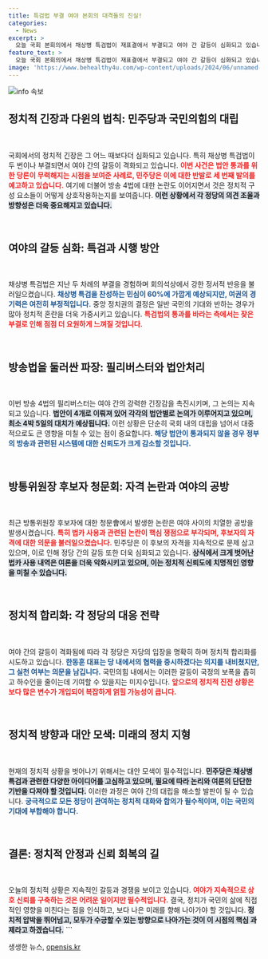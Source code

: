 ```yaml
---
title: 특검법 부결 여야 본회의 대격돌의 진실!
categories:
  - News
excerpt: >
  오늘 국회 본회의에서 채상병 특검법이 재표결에서 부결되고 여야 간 갈등이 심화되고 있습니다. 이와 함께 방송 4법에 대한 필리버스터가 진행 중이며, 정치적 대립이 치열해지고 있어 향후 정치 판도가 어떻게 변화할지 주목됩니다.
feature_text: >
  오늘 국회 본회의에서 채상병 특검법이 재표결에서 부결되고 여야 간 갈등이 심화되고 있습니다. 이와 함께 방송 4법에 대한 필리버스터가 진행 중이며, 정치적 대립이 치열해지고 있어 향후 정치 판도가 어떻게 변화할지 주목됩니다.
image: 'https://www.behealthy4u.com/wp-content/uploads/2024/06/unnamed-file.png'
---
```


<p><img src="https://www.behealthy4u.com/wp-content/uploads/2024/06/unnamed-file.png" alt="info 속보" /></p>



<h2 data-ke-size="size26">정치적 긴장과 다윈의 법칙: 민주당과 국민의힘의 대립</h2>

<p data-ke-size="size16">&nbsp;</p>

<p>국회에서의 정치적 긴장은 그 어느 때보다더 심화되고 있습니다. 특히 채상병 특검법이 두 번이나 부결되면서 여야 간의 갈등이 격화되고 있습니다. <b><span style="color: #ee2323;">이번 사건은 법안 통과를 위한 당론이 무력해지는 시점을 보여준 사례로, 민주당은 이에 대한 반발로 세 번째 발의를 예고하고 있습니다.</span></b> 여기에 더불어 방송 4법에 대한 논란도 이어지면서 것은 정치적 구성 요소들이 어떻게 상호작용하는지를 보여줍니다. <b><span style="background-color: #21538527;">이런 상황에서 각 정당의 의견 조율과 방향성은 더욱 중요해지고 있습니다.</span></b> </p>

<p data-ke-size="size16">&nbsp;</p>

<h2 data-ke-size="size26">여야의 갈등 심화: 특검과 시행 방안</h2>

<p data-ke-size="size16">&nbsp;</p>

<p>채상병 특검법은 지난 두 차례의 부결을 경험하며 회의석상에서 강한 정서적 반응을 불러일으켰습니다. <b><span style="color: #1a5490;">채상병 특검을 찬성하는 민심이 60%에 가깝게 예상되지만, 여권의 경기력은 여전히 부정적입니다.</span></b> 중앙 정치권의 결정은 일반 국민의 기대와 반하는 경우가 많아 정치적 혼란을 더욱 가중시키고 있습니다. <b><span style="color: #ee2323;">특검법의 통과를 바라는 측에서는 잦은 부결로 인해 점점 더 요원하게 느껴질 것입니다.</span></b> </p>

<p data-ke-size="size16">&nbsp;</p>

<h2 data-ke-size="size26">방송법을 둘러싼 파장: 필리버스터와 법안처리</h2>

<p data-ke-size="size16">&nbsp;</p>

<p>이번 방송 4법의 필리버스터는 여야 간의 강력한 긴장감을 촉진시키며, 그 논의는 지속되고 있습니다. <b><span style="background-color: #21538527;">법안이 4개로 이뤄져 있어 각각의 법안별로 논의가 이루어지고 있으며, 최소 4박 5일의 대치가 예상됩니다.</span></b> 이런 상황은 단순히 국회 내의 대립을 넘어서 대중적으로도 큰 영향을 미칠 수 있는 점이 중요합니다. <b><span style="color: #1a5490;">해당 법안이 통과되지 않을 경우 정부의 방송과 관련된 시스템에 대한 신뢰도가 크게 감소할 것입니다.</span></b> </p>

<p data-ke-size="size16">&nbsp;</p>

<h2 data-ke-size="size26">방통위원장 후보자 청문회: 자격 논란과 여야의 공방</h2>

<p data-ke-size="size16">&nbsp;</p>

<p>최근 방통위원장 후보자에 대한 청문會에서 발생한 논란은 여야 사이의 치열한 공방을 발생시켰습니다. <b><span style="color: #ee2323;">특히 법카 사용과 관련된 논란이 핵심 쟁점으로 부각되며, 후보자의 자격에 대한 의문을 불러일으켰습니다.</span></b> 민주당은 이 후보의 자격을 지속적으로 문제 삼고 있으며, 이로 인해 정당 간의 갈등 또한 더욱 심화되고 있습니다. <b><span style="background-color: #21538527;">상식에서 크게 벗어난 법카 사용 내역은 여론을 더욱 악화시키고 있으며, 이는 정치적 신뢰도에 치명적인 영향을 미칠 수 있습니다.</span></b></p>

<p data-ke-size="size16">&nbsp;</p>

<h2 data-ke-size="size26">정치적 합리화: 각 정당의 대응 전략</h2>

<p data-ke-size="size16">&nbsp;</p>

<p>여야 간의 갈등이 격화됨에 따라 각 정당은 자당의 입장을 명확히 하며 정치적 합리화를 시도하고 있습니다. <b><span style="color: #1a5490;">한동훈 대표는 당 내에서의 협력을 중시하겠다는 의지를 내비쳤지만, 그 실천 여부는 의문을 남깁니다.</span></b> 국민의힘 내에서는 이러한 갈등이 국정의 보폭을 좁히고 하수인을 줄이는데 기여할 수 있을지는 미지수입니다. <b><span style="color: #ee2323;">앞으로의 정치적 진전 상황은 보다 많은 변수가 개입되어 복잡하게 얽힐 가능성이 큽니다.</span></b> </p>

<p data-ke-size="size16">&nbsp;</p>

<h2 data-ke-size="size26">정치적 방향과 대안 모색: 미래의 정치 지형</h2>

<p data-ke-size="size16">&nbsp;</p>

<p>현재의 정치적 상황을 벗어나기 위해서는 대안 모색이 필수적입니다. <b><span style="background-color: #21538527;">민주당은 채상병 특검과 관련한 다양한 아이디어를 고심하고 있으며, 필요에 따라 논리와 여론의 단단한 기반을 다져야 할 것입니다.</span></b> 이러한 과정은 여야 간의 대립을 해소할 발판이 될 수 있습니다. <b><span style="color: #1a5490;">궁극적으로 모든 정당이 관여하는 정치적 대화와 합의가 필수적이며, 이는 국민의 기대에 부합해야 합니다.</span></b></p>

<p data-ke-size="size16">&nbsp;</p>

<h2 data-ke-size="size26">결론: 정치적 안정과 신뢰 회복의 길</h2>

<p data-ke-size="size16">&nbsp;</p>

<p>오늘의 정치적 상황은 지속적인 갈등과 경쟁을 보이고 있습니다. <b><span style="color: #ee2323;">여야가 지속적으로 상호 신뢰를 구축하는 것은 어려운 일이지만 필수적입니다.</span></b> 결국, 정치가 국민의 삶에 직접적인 영향을 미친다는 점을 인식하고, 보다 나은 미래를 향해 나아가야 할 것입니다. <b><span style="background-color: #21538527;">정치적 압박을 뛰어넘고, 모두가 수긍할 수 있는 방향으로 나아가는 것이 이 시점의 핵심 과제라고 하겠습니다.</span></b>
```</p>
생생한 뉴스, <a href="https://opensis.kr" rel="dofollow">opensis.kr</a>


